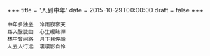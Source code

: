+++
title = '人到中年'
date = 2015-10-29T00:00:00
draft = false
+++

```text
中年多独坐  冷雨寂寥天
耳入朦胧曲  心生暧昧禅
林中曾问路  月下且停船
人去人行远  凄凄影自怜
```
